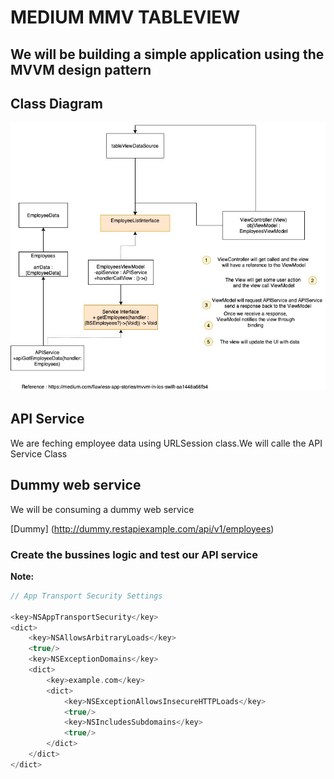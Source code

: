 # MEDIUM MMV TABLEVIEW

## We will be building a simple application using the MVVM design pattern

## Class Diagram
![diagram](https://github.com/viktorHbenitez/MEDIUM_MMV_TABLEVIEW/blob/master/sketch/MVVM_IOS_API.jpg)  

##  API Service 
We are feching employee data using URLSession class.We will calle the API Service Class  


## Dummy web service
We will be consuming a dummy web service 

[Dummy] (http://dummy.restapiexample.com/api/v1/employees)  

### Create the bussines logic and test our API service
**Note:**

```swift
// App Transport Security Settings

<key>NSAppTransportSecurity</key>
<dict>
    <key>NSAllowsArbitraryLoads</key>
    <true/>
    <key>NSExceptionDomains</key>
    <dict>
        <key>example.com</key>
        <dict>
            <key>NSExceptionAllowsInsecureHTTPLoads</key>
            <true/>
            <key>NSIncludesSubdomains</key>
            <true/>
        </dict>
    </dict>
</dict>

```







